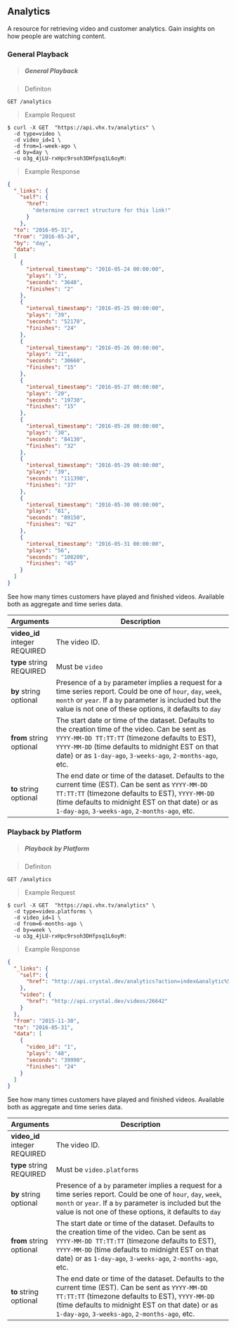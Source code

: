 <!-- ___ANALYTICS____________________________ -->
<h2 class="head-3 margin-top-xlarge padding-top-xlarge border-top margin-bottom-medium" id="analytics">Analytics</h2>

<section class="text-2 contain">
  <p>A resource for retrieving video and customer analytics. Gain insights on how people are watching content.</p>
</section>

<h3 class="text-2 text--navy text--bold margin-top-xlarge margin-bottom-medium" id="analytics-playback">General Playback</h3>

> <h5 class="head-5 text--white margin-bottom-medium">General Playback</h5>

> Definiton

```shell
GET /analytics
```

> Example Request

```shell
$ curl -X GET  "https://api.vhx.tv/analytics" \
  -d type=video \
  -d video_id=1 \
  -d from=1-week-ago \
  -d by=day \
  -u o3g_4jLU-rxHpc9rsoh3DHfpsq1L6oyM:
```

> Example Response

```json
{
  "_links": {
    "self": {
      "href": 
        "determine correct structure for this link!"
      }
    },
  "to": "2016-05-31",
  "from": "2016-05-24",
  "by": "day",
  "data": 
  [ 
    {
      "interval_timestamp": "2016-05-24 00:00:00",
      "plays": "3",
      "seconds": "3640",
      "finishes": "2"
    },
    {
      "interval_timestamp": "2016-05-25 00:00:00",
      "plays": "39",
      "seconds": "52170",
      "finishes": "24"
    },
    {
      "interval_timestamp": "2016-05-26 00:00:00",
      "plays": "21",
      "seconds": "30660",
      "finishes": "15"
    },
    {
      "interval_timestamp": "2016-05-27 00:00:00",
      "plays": "20",
      "seconds": "19730",
      "finishes": "15"
    },
    {
      "interval_timestamp": "2016-05-28 00:00:00",
      "plays": "30",
      "seconds": "84130",
      "finishes": "32"
    },
    {
      "interval_timestamp": "2016-05-29 00:00:00",
      "plays": "39",
      "seconds": "111390",
      "finishes": "37"
    },
    {
      "interval_timestamp": "2016-05-30 00:00:00",
      "plays": "81",
      "seconds": "89150",
      "finishes": "62"
    },
    {
      "interval_timestamp": "2016-05-31 00:00:00",
      "plays": "56",
      "seconds": "108200",
      "finishes": "45"
    }
  ]
}
```

<section class="text-2 contain margin-bottom-medium">
  See how many times customers have played and finished videos. Available both as aggregate and time series data.
</section>

<table>
  <thead>
    <tr class="text-2">
      <th class="padding-medium nowrap">Arguments</th>
      <th class="padding-medium" width="100%">Description</th>
    </tr>
  </thead>

  <tbody>
    <tr class="text-2 border-bottom border--light-gray">
      <td>
        <strong class="is-block text--navy">video_id</strong>
        <span class="is-block text--transparent text-3">integer</span>
        <span class="text--yellow text-3">REQUIRED</span>
      </td>
      <td>The video ID.</td>
    </tr>
    <tr class="text-2 border-bottom border--light-gray">
      <td class="nowrap">
        <strong class="is-block text--navy">type</strong>
        <span class="is-block text--transparent text-3">string</span>
        <span class="text--yellow text-3">REQUIRED</span>
      </td>
      <td>Must be <code>video</code></td>
    </tr>
    <tr class="text-2 border-bottom border--light-gray">
      <td class="nowrap">
        <strong class="is-block text--navy">by</strong>
        <span class="is-block text--transparent text-3">string</span>
        <span class="text--transparent text-3">optional</span>
      </td>
      <td>Presence of a <code>by</code> parameter implies a request for a time series report. Could be one of <code>hour</code>, <code>day</code>, <code>week</code>, <code>month</code> or <code>year</code>. If a <code>by</code> parameter is included but the value is not one of these options, it defaults to <code>day</code></td>
    </tr>
    <tr class="text-2 border-bottom border--light-gray">
      <td class="nowrap">
        <strong class="is-block text--navy">from</strong>
        <span class="is-block text--transparent text-3">string</span>
        <span class="text--transparent text-3">optional</span>
      </td>
      <td>The start date or time of the dataset. Defaults to the creation time of the video. Can be sent as <code>YYYY-MM-DD TT:TT:TT</code> (timezone defaults to EST), <code>YYYY-MM-DD</code> (time defaults to midnight EST on that date) or as <code>1-day-ago</code>, <code>3-weeks-ago</code>, <code>2-months-ago</code>, etc.</td>
    </tr>
    <tr class="text-2 border-bottom border--light-gray">
      <td class="nowrap">
        <strong class="is-block text--navy">to</strong>
        <span class="is-block text--transparent text-3">string</span>
        <span class="text--transparent text-3">optional</span>
      </td>
      <td>The end date or time of the dataset. Defaults to the current time (EST). Can be sent as <code>YYYY-MM-DD TT:TT:TT</code> (timezone defaults to EST), <code>YYYY-MM-DD</code> (time defaults to midnight EST on that date) or as <code>1-day-ago</code>, <code>3-weeks-ago</code>, <code>2-months-ago</code>, etc.</td>
    </tr>
  </tbody>
</table>

<h3 class="text-2 text--navy text--bold margin-top-xlarge margin-bottom-medium" id="analytics-platforms">Playback by Platform</h3>

> <h5 class="head-5 text--white margin-bottom-medium">Playback by Platform</h5>

> Definiton

```shell
GET /analytics
```

> Example Request

```shell
$ curl -X GET  "https://api.vhx.tv/analytics" \
  -d type=video.platforms \
  -d video_id=1 \
  -d from=6-months-ago \
  -d by=week \
  -u o3g_4jLU-rxHpc9rsoh3DHfpsq1L6oyM:
```

> Example Response

```json
{
  "_links": {
    "self": {
      "href": "http://api.crystal.dev/analytics?action=index&analytic%5Bsite_id%5D=11758&analytic%5Btype%5D=video&analytic%5Bvideo_id%5D=26642&by=&controller=api%2Fanalytics&format=json&from=2016-02-25+12%3A07%3A30+-0500&site_id=11758&to=2016-03-03+12%3A07%3A30+-0500&type=video&video_id=26642"
    },
    "video": {
      "href": "http://api.crystal.dev/videos/26642"
    }
  },
  "from": "2015-11-30",
  "to": "2016-05-31",
  "data": [
    {
      "video_id": "1",
      "plays": "48",
      "seconds": "39990",
      "finishes": "24"
    }
  ]
}
```

<section class="text-2 contain margin-bottom-medium">
  See how many times customers have played and finished videos. Available both as aggregate and time series data.
</section>

<table>
  <thead>
    <tr class="text-2">
      <th class="padding-medium nowrap">Arguments</th>
      <th class="padding-medium" width="100%">Description</th>
    </tr>
  </thead>

  <tbody>
    <tr class="text-2 border-bottom border--light-gray">
      <td>
        <strong class="is-block text--navy">video_id</strong>
        <span class="is-block text--transparent text-3">integer</span>
        <span class="text--yellow text-3">REQUIRED</span>
      </td>
      <td>The video ID.</td>
    </tr>
    <tr class="text-2 border-bottom border--light-gray">
      <td class="nowrap">
        <strong class="is-block text--navy">type</strong>
        <span class="is-block text--transparent text-3">string</span>
        <span class="text--yellow text-3">REQUIRED</span>
      </td>
      <td>Must be <code>video.platforms</code></td>
    </tr>
    <tr class="text-2 border-bottom border--light-gray">
      <td class="nowrap">
        <strong class="is-block text--navy">by</strong>
        <span class="is-block text--transparent text-3">string</span>
        <span class="text--transparent text-3">optional</span>
      </td>
      <td>Presence of a <code>by</code> parameter implies a request for a time series report. Could be one of <code>hour</code>, <code>day</code>, <code>week</code>, <code>month</code> or <code>year</code>. If a <code>by</code> parameter is included but the value is not one of these options, it defaults to <code>day</code></td>
    </tr>
    <tr class="text-2 border-bottom border--light-gray">
      <td class="nowrap">
        <strong class="is-block text--navy">from</strong>
        <span class="is-block text--transparent text-3">string</span>
        <span class="text--transparent text-3">optional</span>
      </td>
      <td>The start date or time of the dataset. Defaults to the creation time of the video. Can be sent as <code>YYYY-MM-DD TT:TT:TT</code> (timezone defaults to EST), <code>YYYY-MM-DD</code> (time defaults to midnight EST on that date) or as <code>1-day-ago</code>, <code>3-weeks-ago</code>, <code>2-months-ago</code>, etc.</td>
    </tr>
    <tr class="text-2 border-bottom border--light-gray">
      <td class="nowrap">
        <strong class="is-block text--navy">to</strong>
        <span class="is-block text--transparent text-3">string</span>
        <span class="text--transparent text-3">optional</span>
      </td>
      <td>The end date or time of the dataset. Defaults to the current time (EST). Can be sent as <code>YYYY-MM-DD TT:TT:TT</code> (timezone defaults to EST), <code>YYYY-MM-DD</code> (time defaults to midnight EST on that date) or as <code>1-day-ago</code>, <code>3-weeks-ago</code>, <code>2-months-ago</code>, etc.</td>
    </tr>
  </tbody>
</table>
